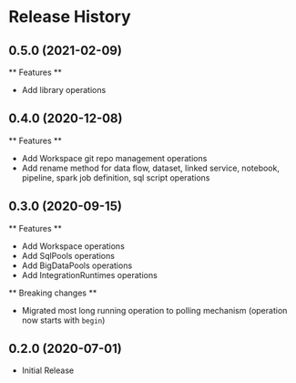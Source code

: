 # Release History

## 0.5.0 (2021-02-09)

** Features **

- Add library operations

## 0.4.0 (2020-12-08)

** Features **

- Add Workspace git repo management operations
- Add rename method for data flow, dataset, linked service, notebook, pipeline, spark job definition, sql script operations

## 0.3.0 (2020-09-15)

** Features **

- Add Workspace operations
- Add SqlPools operations
- Add BigDataPools operations
- Add IntegrationRuntimes operations

** Breaking changes **

- Migrated most long running operation to polling mechanism (operation now starts with `begin`)

## 0.2.0 (2020-07-01)

* Initial Release

